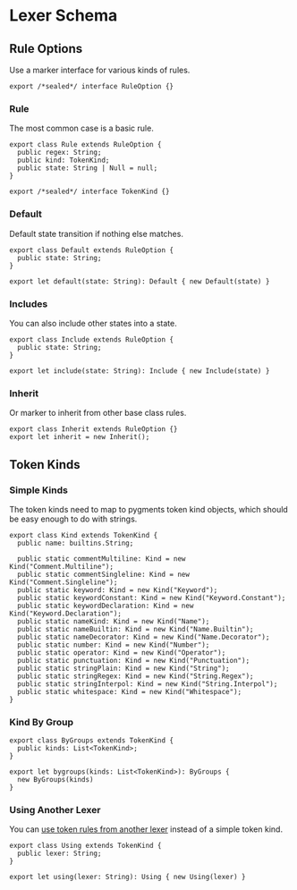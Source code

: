 # Lexer Schema

## Rule Options

Use a marker interface for various kinds of rules.

    export /*sealed*/ interface RuleOption {}

### Rule

The most common case is a basic rule.

    export class Rule extends RuleOption {
      public regex: String;
      public kind: TokenKind;
      public state: String | Null = null;
    }

    export /*sealed*/ interface TokenKind {}

### Default

Default state transition if nothing else matches.

    export class Default extends RuleOption {
      public state: String;
    }

    export let default(state: String): Default { new Default(state) }

### Includes

You can also include other states into a state.

    export class Include extends RuleOption {
      public state: String;
    }

    export let include(state: String): Include { new Include(state) }

### Inherit

Or marker to inherit from other base class rules.

    export class Inherit extends RuleOption {}
    export let inherit = new Inherit();

## Token Kinds

### Simple Kinds

The token kinds need to map to pygments token kind objects, which should be easy
enough to do with strings.

    export class Kind extends TokenKind {
      public name: builtins.String;

      public static commentMultiline: Kind = new Kind("Comment.Multiline");
      public static commentSingleline: Kind = new Kind("Comment.Singleline");
      public static keyword: Kind = new Kind("Keyword");
      public static keywordConstant: Kind = new Kind("Keyword.Constant");
      public static keywordDeclaration: Kind = new Kind("Keyword.Declaration");
      public static nameKind: Kind = new Kind("Name");
      public static nameBuiltin: Kind = new Kind("Name.Builtin");
      public static nameDecorator: Kind = new Kind("Name.Decorator");
      public static number: Kind = new Kind("Number");
      public static operator: Kind = new Kind("Operator");
      public static punctuation: Kind = new Kind("Punctuation");
      public static stringPlain: Kind = new Kind("String");
      public static stringRegex: Kind = new Kind("String.Regex");
      public static stringInterpol: Kind = new Kind("String.Interpol");
      public static whitespace: Kind = new Kind("Whitespace");
    }

### Kind By Group

    export class ByGroups extends TokenKind {
      public kinds: List<TokenKind>;
    }

    export let bygroups(kinds: List<TokenKind>): ByGroups {
      new ByGroups(kinds)
    }

### Using Another Lexer

You can [use token rules from another lexer][using-multiple-lexers] instead of
a simple token kind.

    export class Using extends TokenKind {
      public lexer: String;
    }

    export let using(lexer: String): Using { new Using(lexer) }

[temp-after-static]: https://github.com/temper-lang/temper/issues/1628
[using-multiple-lexers]: https://pygments.org/docs/lexerdevelopment/#using-multiple-lexers
